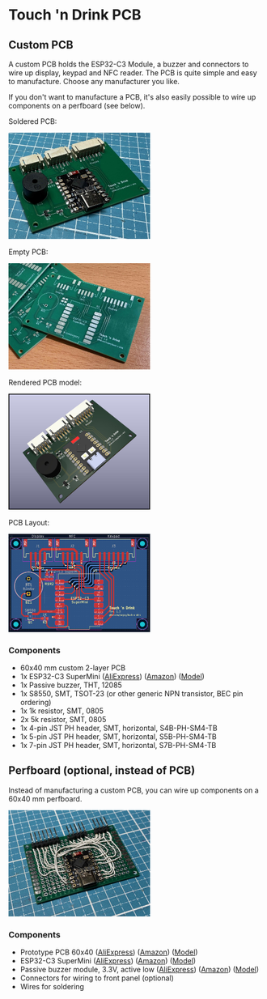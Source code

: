 # Touch 'n Drink PCB

## Custom PCB

A custom PCB holds the ESP32-C3 Module, a buzzer and connectors to wire up display, keypad and NFC reader. The PCB is quite simple and easy to manufacture. Choose any manufacturer you like.

If you don't want to manufacture a PCB, it's also easily possible to wire up components on a perfboard (see below).

Soldered PCB:

<img alt="Soldered PCB" src="../images/pcb-soldered.jpg" style="width: 20em;" />

Empty PCB:

<img alt="Empty PCB" src="../images/pcb-empty.jpg" style="width: 20em;" />

Rendered PCB model:

<img alt="Rendered PCB model" src="../images/pcb-model.jpg" style="width: 20em;" />

PCB Layout:

<img alt="PCB layout" src="../images/pcb-layout.png" style="width: 20em;" />

### Components

- 60x40 mm custom 2-layer PCB
- 1x ESP32-C3 SuperMini
  ([AliExpress](https://s.click.aliexpress.com/e/_DdYM4t9)) <!-- https://www.aliexpress.com/item/1005005967641936.html -->
  ([Amazon](https://amzn.to/4bCXYxz)) <!-- https://www.amazon.de/iHaospace-ESP32-C3-Mini-Entwicklungboard-ESP32-C3FN4/dp/B0D1Y5CPLX -->
  ([Model](https://grabcad.com/library/esp32c3-supermini-1))
- 1x Passive buzzer, THT, 12085
- 1x S8550, SMT, TSOT-23 (or other generic NPN transistor, BEC pin ordering)
- 1x 1k resistor, SMT, 0805
- 2x 5k resistor, SMT, 0805
- 1x 4-pin JST PH header, SMT, horizontal, S4B-PH-SM4-TB
- 1x 5-pin JST PH header, SMT, horizontal, S5B-PH-SM4-TB
- 1x 7-pin JST PH header, SMT, horizontal, S7B-PH-SM4-TB

## Perfboard (optional, instead of PCB)

Instead of manufacturing a custom PCB, you can wire up components on a 60x40 mm perfboard.

<img alt="Perfboard wiring" src="../images/pcb-prototype.jpg" style="width: 20em;" />

### Components

- Prototype PCB 60x40
  ([AliExpress](https://s.click.aliexpress.com/e/_Ddm12Wr)) <!-- https://www.aliexpress.com/item/1005006665029598.html -->
  ([Amazon](https://amzn.to/4eYnoIY)) <!-- https://www.amazon.de/Akozon-Leiterplatte-Doppelseiten-Prototyping-Universal/dp/B0B3MJ3WJM -->
  ([Model](https://grabcad.com/library/pcb-prototype-60x40-1))
- ESP32-C3 SuperMini
  ([AliExpress](https://s.click.aliexpress.com/e/_DdYM4t9)) <!-- https://www.aliexpress.com/item/1005005967641936.html -->
  ([Amazon](https://amzn.to/4bCXYxz)) <!-- https://www.amazon.de/iHaospace-ESP32-C3-Mini-Entwicklungboard-ESP32-C3FN4/dp/B0D1Y5CPLX -->
  ([Model](https://grabcad.com/library/esp32c3-supermini-1))
- Passive buzzer module, 3.3V, active low
  ([AliExpress](https://s.click.aliexpress.com/e/_Dl2FWF1)) <!-- https://www.aliexpress.com/item/1005006316591026.html -->
  ([Amazon](https://amzn.to/3Y72Ibw)) <!-- https://www.amazon.de/Jopto-Passives-niedrigstufiges-Lautsprecher-Kompatibel/dp/B096ZWCG7F -->
  ([Model](https://grabcad.com/library/buzzer-module-fc-07-1))
- Connectors for wiring to front panel (optional)
- Wires for soldering
